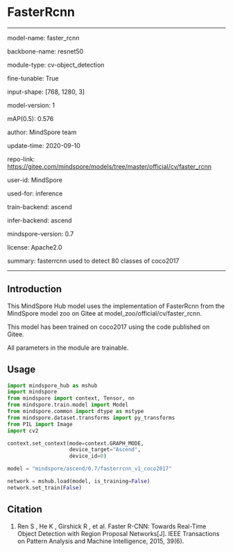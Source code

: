 # FasterRcnn

---

model-name: faster_rcnn

backbone-name: resnet50

module-type: cv-object_detection

fine-tunable: True

input-shape: [768, 1280, 3]

model-version: 1

mAP(0.5): 0.576

author: MindSpore team

update-time: 2020-09-10

repo-link: <https://gitee.com/mindspore/models/tree/master/official/cv/faster_rcnn>

user-id: MindSpore

used-for: inference

train-backend: ascend

infer-backend: ascend

mindspore-version: 0.7

license: Apache2.0

summary: fasterrcnn used to detect 80 classes of coco2017

---

## Introduction

This MindSpore Hub model uses the implementation of FasterRcnn from the MindSpore model zoo on Gitee at model_zoo/official/cv/faster_rcnn.

This model has been trained on coco2017 using the code published on Gitee.

All parameters in the module are trainable.

## Usage

```python
import mindspore_hub as mshub
import mindspore
from mindspore import context, Tensor, nn
from mindspore.train.model import Model
from mindspore.common import dtype as mstype
from mindspore.dataset.transforms import py_transforms
from PIL import Image
import cv2

context.set_context(mode=context.GRAPH_MODE,
                    device_target="Ascend",
                    device_id=0)

model = "mindspore/ascend/0.7/fasterrcnn_v1_coco2017"

network = mshub.load(model, is_training=False)
network.set_train(False)
```

## Citation

1. Ren S , He K , Girshick R , et al. Faster R-CNN: Towards Real-Time Object Detection with Region Proposal Networks[J]. IEEE Transactions on Pattern Analysis and Machine Intelligence, 2015, 39(6).
